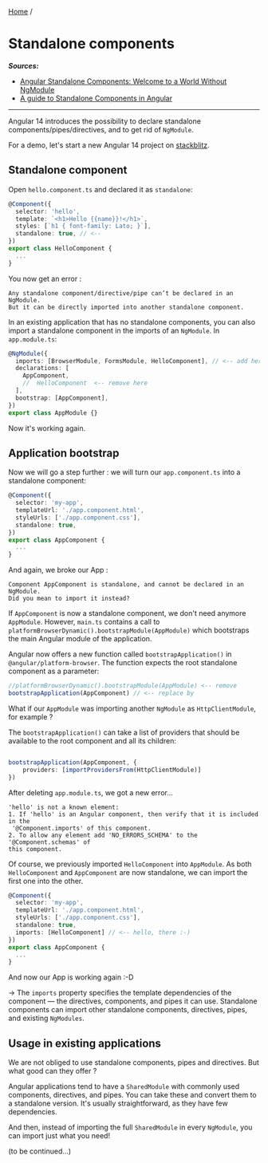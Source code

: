 [Home](../README.md) /

# Standalone components

_**Sources:**_

- [Angular Standalone Components: Welcome to a World Without NgModule](https://netbasal.com/angular-standalone-components-welcome-to-a-world-without-ngmodule-abd3963e89c5)
- [A guide to Standalone Components in Angular](https://blog.ninja-squad.com/2022/05/12/a-guide-to-standalone-components-in-angular/)

---

Angular 14 introduces the possibility to declare standalone components/pipes/directives, and to get rid of `NgModule`. 

For a demo, let's start a new Angular 14 project on [stackblitz](https://stackblitz.com/).

## Standalone component

Open `hello.component.ts` and declared it as `standalone`:

```typescript
@Component({
  selector: 'hello',
  template: `<h1>Hello {{name}}!</h1>`,
  styles: [`h1 { font-family: Lato; }`],
  standalone: true, // <--
})
export class HelloComponent {
  ...
}
```

You now get an error :

```
Any standalone component/directive/pipe can’t be declared in an NgModule. 
But it can be directly imported into another standalone component. 
```

In an existing application that has no standalone components, you can also import a standalone component in the imports of an `NgModule`. In `app.module.ts`:

```typescript
@NgModule({
  imports: [BrowserModule, FormsModule, HelloComponent], // <-- add here
  declarations: [
    AppComponent,
    //  HelloComponent  <-- remove here
  ],
  bootstrap: [AppComponent],
})
export class AppModule {}
```

Now it's working again.

## Application bootstrap

Now we will go a step further : we will turn our `app.component.ts` into a standalone component:

```typescript
@Component({
  selector: 'my-app',
  templateUrl: './app.component.html',
  styleUrls: ['./app.component.css'],
  standalone: true,
})
export class AppComponent {
  ...
}
```

And again, we broke our App :

```
Component AppComponent is standalone, and cannot be declared in an NgModule. 
Did you mean to import it instead?
```

If `AppComponent` is now a standalone component, we don't need anymore `AppModule`. However, `main.ts` contains a call to `platformBrowserDynamic().bootstrapModule(AppModule)` which bootstraps the main Angular module of the application.

Angular now offers a new function called `bootstrapApplication()` in `@angular/platform-browser`. The function expects the root standalone component as a parameter:

```typescript
//platformBrowserDynamic().bootstrapModule(AppModule) <-- remove
bootstrapApplication(AppComponent) // <-- replace by
 ```

What if our `AppModule` was importing another `NgModule` as `HttpClientModule`, for example ?

The `bootstrapApplication()` can take a list of providers that should be available to the root component and all its children:

```typescript

bootstrapApplication(AppComponent, {
    providers: [importProvidersFrom(HttpClientModule)]
}) 
 ```

After deleting `app.module.ts`, we got a new error...

```
'hello' is not a known element:
1. If 'hello' is an Angular component, then verify that it is included in the
 '@Component.imports' of this component.
2. To allow any element add 'NO_ERRORS_SCHEMA' to the '@Component.schemas' of 
this component.
```

Of course, we previously imported `HelloComponent` into `AppModule`. As both `HelloComponent` and `AppComponent` are now standalone, we can import the first one into the other.

```typescript
@Component({
  selector: 'my-app',
  templateUrl: './app.component.html',
  styleUrls: ['./app.component.css'],
  standalone: true,
  imports: [HelloComponent] // <-- hello, there :-)
})
export class AppComponent {
  ...
}
```
And now our App is working again :-D

→ The `imports` property specifies the template dependencies of the component — the directives, components, and pipes it can use. Standalone components can import other standalone components, directives, pipes, and existing `NgModules`.

## Usage in existing applications

We are not obliged to use standalone components, pipes and directives. But what good can they offer ?

Angular applications tend to have a `SharedModule` with commonly used components, directives, and pipes. You can take these and convert them to a standalone version. It's usually straightforward, as they have few dependencies. 

And then, instead of importing the full `SharedModule` in every `NgModule`, you can import just what you need!

(to be continued...)